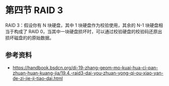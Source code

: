 # 第四节 RAID 3

RAID 3：假设你有 N 块硬盘，其中 1 块硬盘作为校验使用，其余的 N-1 块硬盘相当于构成了 RAID 0，当其中一块硬盘损坏时，可以通过校验硬盘的校验码还原出损坏磁盘的的原始数据。

## 参考资料

 - <https://handbook.bsdcn.org/di-19-zhang-geom-mo-kuai-hua-ci-pan-zhuan-huan-kuang-jia/19.4.-raid3-dai-you-zhuan-yong-qi-ou-xiao-yan-de-zi-jie-ji-tiao-dai.html>
